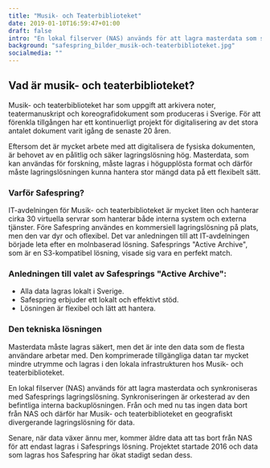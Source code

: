 ```yaml
---
title: "Musik- och Teaterbiblioteket"
date: 2019-01-10T16:59:47+01:00
draft: false
intro: "En lokal filserver (NAS) används för att lagra masterdata som synkroniseras med Safesprings lagringslösning, orkesterat av den befintliga interna backuplösningen."
background: "safespring_bilder_musik-och-teaterbiblioteket.jpg"
socialmedia: ""
---
```


## Vad är musik- och teaterbiblioteket?
Musik- och teaterbiblioteket har som uppgift att arkivera noter, teatermanuskript och koreografidokument som produceras i Sverige. För att förenkla tillgången har ett kontinuerligt projekt för digitalisering av det stora antalet dokument varit igång de senaste 20 åren.

Eftersom det är mycket arbete med att digitalisera de fysiska dokumenten, är behovet av en pålitlig och säker lagringslösning hög. Masterdata, som kan användas för forskning, måste lagras i högupplösta format och därför måste lagringslösningen kunna hantera stor mängd data på ett flexibelt sätt.

### Varför Safespring?
IT-avdelningen för Musik- och teaterbiblioteket är mycket liten och hanterar cirka 30 virtuella servrar som hanterar både interna system och externa tjänster. Före Safespring användes en kommersiell lagringslösning på plats, men den var dyr och oflexibel. Det var anledningen till att IT-avdelningen började leta efter en molnbaserad lösning. Safesprings "Active Archive",  som är en S3-kompatibel lösning, visade sig vara en perfekt match.

### Anledningen till valet av Safesprings "Active Archive":
- Alla data lagras lokalt i Sverige.
- Safespring erbjuder ett lokalt och effektivt stöd.
- Lösningen är flexibel och lätt att hantera.

### Den tekniska lösningen
Masterdata måste lagras säkert, men det är inte den data som de flesta användare arbetar med. Den komprimerade tillgängliga datan tar mycket mindre utrymme och lagras i den lokala infrastrukturen hos Musik- och teaterbiblioteket.

En lokal filserver (NAS) används för att lagra masterdata och synkroniseras med Safesprings lagringslösning. Synkroniseringen är orkesterad av den befintliga interna backuplösningen. Från och med nu tas ingen data bort från NAS och därför har Musik- och teaterbiblioteket en geografiskt divergerande lagringslösning för data.

Senare, när data växer ännu mer, kommer äldre data att tas bort från NAS för att endast lagras i Safesprings lösning. Projektet startade 2016 och data som lagras hos Safespring har ökat stadigt sedan dess.
